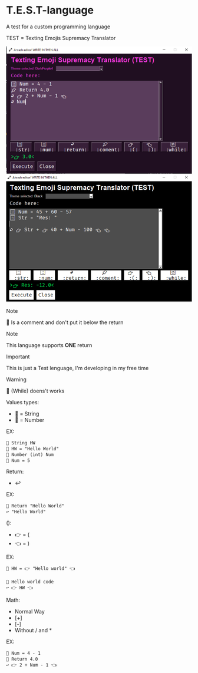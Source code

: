 # T.E.S.T-language
A test for a custom programming language 

TEST = Texting Emojis Supremacy Translator

![Ex1](https://github.com/Marcelo-Marinho/T.E.S.T-language/blob/main/img1.PNG)
![Ex2](https://github.com/Marcelo-Marinho/T.E.S.T-language/blob/main/img2.PNG)

> [!NOTE]
> 📌 Is a comment and don't put it below the return

> [!NOTE]
> This language supports **ONE** return

> [!IMPORTANT]
> This is just a Test lenguage, I'm developing in my free time

> [!WARNING]
> 🔁 (While) doens't works

Values types:
- 🔡 = String
- 🔢 = Number
  
EX:
```
📌 String HW
🔡 HW = "Hello World"
📌 Number (int) Num
🔢 Num = 5
```

Return:
- ↩

EX:
```
📌 Return "Hello World"
↩ "Hello World"
```

():
- 👉 = (
- 👈 = )

EX:
```
🔡 HW = 👉 "Hello world" 👈 

📌 Hello world code
↩ 👉 HW 👈 
```

Math:
- Normal Way
- [+]
- [-]
- Without / and *

EX:
```
🔢 Num = 4 - 1
📌 Return 4.0
↩ 👉 2 + Num - 1 👈 
```
